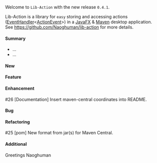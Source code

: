 Welcome to `Lib-Action` with the new release `0.4.1`.

Lib-Action is a library for `easy` storing and accessing actions ([EventHandler]&lt;[ActionEvent]&gt;) 
in a [JavaFX] &amp; [Maven] desktop application. See https://github.com/Naoghuman/lib-action 
for more details.



#### Summary
* ...
* ...



#### New



#### Feature



#### Enhancement
#26 [Documentation] Insert maven-central coordinates into README.



#### Bug



#### Refactoring
#25 [pom] New format from jar(s) for Maven Central.



#### Additional



Greetings
Naoghuman



[//]: # (Issues which will be integrated in this release)



[//]: # (Links)
[ActionEvent]:http://docs.oracle.com/javase/8/javafx/api/javafx/event/ActionEvent.html
[EventHandler]:http://docs.oracle.com/javase/8/javafx/api/javafx/event/EventHandler.html
[JavaFX]:http://docs.oracle.com/javase/8/javase-clienttechnologies.htm
[Maven]:http://maven.apache.org/

